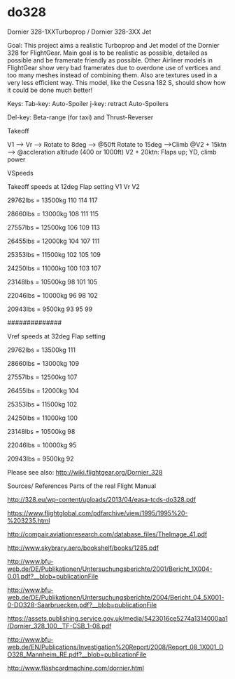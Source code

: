 # do328
Dornier 328-1XXTurboprop / Dornier 328-3XX Jet

Goal:
This project aims a realistic Turboprop and Jet model of the Dornier 328 for FlightGear. Main goal is to be realistic as possible, detailed as possible and be framerate friendly as possible. Other Airliner models in FlightGear show very bad framerates due to overdone use of vertices and too many meshes instead of combining them. Also are textures used in a very less efficient way. This model, like the Cessna 182 S, should show how it could be done much better!

Keys:
Tab-key: Auto-Spoiler
j-key: retract Auto-Spoilers

Del-key: Beta-range (for taxi) and Thrust-Reverser

Takeoff

V1 --> Vr --> Rotate to 8deg --> @50ft Rotate to 15deg -->Climb @V2 + 15ktn --> @accleration altitude (400 or 1000ft) V2 + 20ktn: Flaps up; YD, climb power

VSpeeds

 Takeoff speeds at 12deg Flap setting
 				V1	Vr	V2 
				
29762lbs = 13500kg		110	114	117

28660lbs = 13000kg		108	111	115

27557lbs = 12500kg		106	109	113

26455lbs = 12000kg		104	107	111

25353lbs = 11500kg		102	105	109

24250lbs = 11000kg		100	103	107

23148lbs = 10500kg		98	101	105

22046lbs = 10000kg		96	98	102

20943lbs = 9500kg		93	95	99

##############


  Vref speeds at 32deg Flap setting
					
29762lbs = 13500kg		111

28660lbs = 13000kg		109

27557lbs = 12500kg		107

26455lbs = 12000kg		104

25353lbs = 11500kg		102

24250lbs = 11000kg		100

23148lbs = 10500kg		98

22046lbs = 10000kg		95

20943lbs = 9500kg		92	
 
Please see also: http://wiki.flightgear.org/Dornier_328

Sources/ References
Parts of the real Flight Manual

http://328.eu/wp-content/uploads/2013/04/easa-tcds-do328.pdf

https://www.flightglobal.com/pdfarchive/view/1995/1995%20-%203235.html

http://compair.aviationresearch.com/database_files/TheImage_41.pdf

http://www.skybrary.aero/bookshelf/books/1285.pdf

http://www.bfu-web.de/DE/Publikationen/Untersuchungsberichte/2001/Bericht_1X004-0.01.pdf?__blob=publicationFile

http://www.bfu-web.de/DE/Publikationen/Untersuchungsberichte/2004/Bericht_04_5X001-0-DO328-Saarbruecken.pdf?__blob=publicationFile

https://assets.publishing.service.gov.uk/media/5423016ce5274a1314000aa1/Dornier_328_100__TF-CSB_1-08.pdf

http://www.bfu-web.de/EN/Publications/Investigation%20Report/2008/Report_08_1X001_DO328_Mannheim_RE.pdf?__blob=publicationFile

http://www.flashcardmachine.com/dornier.html
